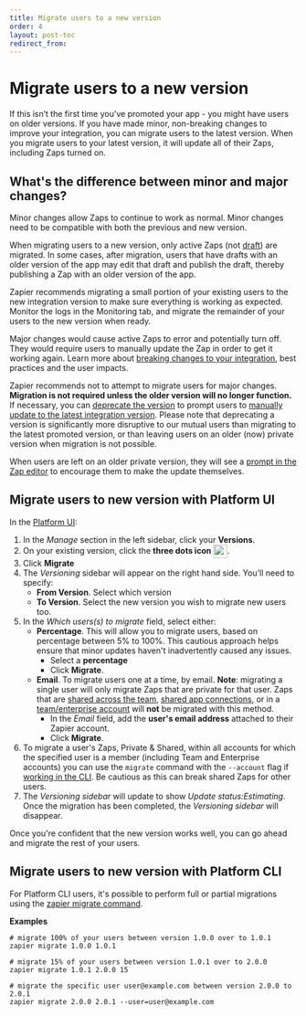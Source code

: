 ```yaml
---
title: Migrate users to a new version
order: 4
layout: post-toc
redirect_from: 
---
```


# Migrate users to a new version

If this isn’t the first time you’ve promoted your app - you might have users on older versions. If you have made minor, non-breaking changes to improve your integration, you can migrate users to the latest version. When you migrate users to your latest version, it will update all of their Zaps, including Zaps turned on.

## What's the difference between minor and major changes?

Minor changes allow Zaps to continue to work as normal. Minor changes need to be compatible with both the previous and new version. 

When migrating users to a new version, only active Zaps (not [draft](https://help.zapier.com/hc/en-us/articles/8496260938125-Create-drafts-of-your-Zaps )) are migrated. In some cases, after migration, users that have drafts with an older version of the app may edit that draft and publish the draft, thereby publishing a Zap with an older version of the app.

Zapier recommends migrating a small portion of your existing users to the new integration version to make sure everything is working as expected. Monitor the logs in the Monitoring tab, and migrate the remainder of your users to the new version when ready.

Major changes would cause active Zaps to error and potentially turn off. They would require users to manually update the Zap in order to get it working again.  Learn more about [breaking changes to your integration](https://platform.zapier.com/manage/making-changes), best practices and the user impacts. 

Zapier recommends not to attempt to migrate users for major changes. **Migration is not required unless the older version will no longer function.** If necessary, you can [deprecate the version](https://platform.zapier.com/manage/versions-ui#deprecating-versions) to prompt users to [manually update to the latest integration version](https://help.zapier.com/hc/en-us/articles/18755649454989-Update-to-the-latest-app-version-in-Zaps). Please note that deprecating a version is significantly more disruptive to our mutual users than migrating to the latest promoted version, or than leaving users on an older (now) private version when migration is not possible. 

When users are left on an older private version, they will see a [prompt in the Zap editor](https://help.zapier.com/hc/en-us/articles/18755649454989-Update-to-the-latest-app-version-in-Zaps) to encourage them to make the update themselves. 

## Migrate users to new version with Platform UI

In the [Platform UI](https://zapier.com/app/developer):
1. In the _Manage_ section in the left sidebar, click your **Versions**.  
2. On your existing version, click the **three dots icon** <img style="vertical-align: middle;" src="https://cdn.zappy.app/7ff6381b55b013ebfc2bdda0e4662676.png" alt="navMoreHoriz icon" width="24">.
3. Click **Migrate**
4. The *Versioning* sidebar will appear on the right hand side. You'll need to specify:
    - **From Version**. Select which version
    - **To Version**. Select the new version you wish to migrate new users too.
5. In the *Which users(s) to migrate* field, select either: 
    - **Percentage**. This will allow you to migrate users, based on percentage between 5% to 100%. This cautious approach helps ensure that minor updates haven't inadvertently caused any issues. 
        - Select a **percentage**  
        - Click **Migrate**.
    - **Email**. To migrate users one at a time, by email. **Note**: migrating a single user will only migrate Zaps that are private for that user. Zaps that are [shared across the team](https://help.zapier.com/hc/en-us/articles/8496277647629), [shared app connections](https://help.zapier.com/hc/en-us/articles/8496326497037-Share-app-connections-with-your-team), or in a [team/enterprise account](https://help.zapier.com/hc/en-us/articles/22330977078157-Collaborate-with-members-of-your-Team-or-Enterprise-account) will **not** be migrated with this method.
        - In the *Email* field, add the **user's email address** attached to their Zapier account. 
        - Click **Migrate**.
6. To migrate a user's Zaps, Private & Shared, within all accounts for which the specified user is a member (including Team and Enterprise accounts) you can use the `migrate` command with the `--account` flag if [working in the CLI](https://github.com/zapier/zapier-platform/blob/main/packages/cli/docs/cli.md#migrate). Be cautious as this can break shared Zaps for other users.   
7. The *Versioning sidebar* will update to show *Update status:Estimating*. Once the migration has been completed, the *Versioning sidebar* will disappear.

Once you're confident that the new version works well, you can go ahead and migrate the rest of your users.

## Migrate users to new version with Platform CLI

For Platform CLI users, it's possible to perform full or partial migrations using the [zapier migrate command](https://github.com/zapier/zapier-platform/blob/main/packages/cli/docs/cli.md#migrate). 

**Examples**

```
# migrate 100% of your users between version 1.0.0 over to 1.0.1
zapier migrate 1.0.0 1.0.1

# migrate 15% of your users between version 1.0.1 over to 2.0.0
zapier migrate 1.0.1 2.0.0 15

# migrate the specific user user@example.com between version 2.0.0 to 2.0.1
zapier migrate 2.0.0 2.0.1 --user=user@example.com
```
